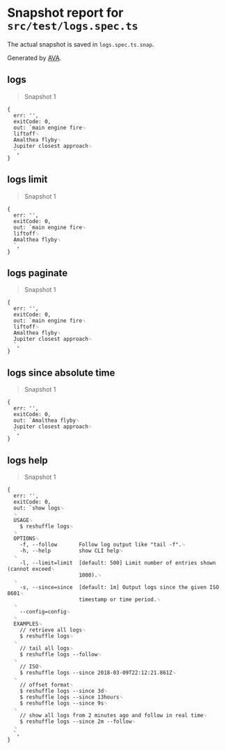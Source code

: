 # Snapshot report for `src/test/logs.spec.ts`

The actual snapshot is saved in `logs.spec.ts.snap`.

Generated by [AVA](https://ava.li).

## logs

> Snapshot 1

    {
      err: '',
      exitCode: 0,
      out: `main engine fire␊
      liftoff␊
      Amalthea flyby␊
      Jupiter closest approach␊
      `,
    }

## logs limit

> Snapshot 1

    {
      err: '',
      exitCode: 0,
      out: `main engine fire␊
      liftoff␊
      Amalthea flyby␊
      `,
    }

## logs paginate

> Snapshot 1

    {
      err: '',
      exitCode: 0,
      out: `main engine fire␊
      liftoff␊
      Amalthea flyby␊
      Jupiter closest approach␊
      `,
    }

## logs since absolute time

> Snapshot 1

    {
      err: '',
      exitCode: 0,
      out: `Amalthea flyby␊
      Jupiter closest approach␊
      `,
    }

## logs help

> Snapshot 1

    {
      err: '',
      exitCode: 0,
      out: `show logs␊
      ␊
      USAGE␊
        $ reshuffle logs␊
      ␊
      OPTIONS␊
        -f, --follow       Follow log output like "tail -f".␊
        -h, --help         show CLI help␊
      ␊
        -l, --limit=limit  [default: 500] Limit number of entries shown (cannot exceed␊
                           1000).␊
      ␊
        -s, --since=since  [default: 1m] Output logs since the given ISO 8601␊
                           timestamp or time period.␊
      ␊
        --config=config␊
      ␊
      EXAMPLES␊
        // retrieve all logs␊
        $ reshuffle logs␊
      ␊
        // tail all logs␊
        $ reshuffle logs --follow␊
      ␊
        // ISO␊
        $ reshuffle logs --since 2018-03-09T22:12:21.861Z␊
      ␊
        // offset format␊
        $ reshuffle logs --since 3d␊
        $ reshuffle logs --since 13hours␊
        $ reshuffle logs --since 9s␊
      ␊
        // show all logs from 2 minutes ago and follow in real time␊
        $ reshuffle logs --since 2m --follow␊
      ␊
      `,
    }
